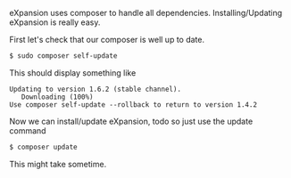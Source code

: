 eXpansion uses composer to handle all dependencies. Installing/Updating eXpansion is really easy.

First let's check that our composer is well up to date. 
```bash
$ sudo composer self-update
```

This should display something like 
```
Updating to version 1.6.2 (stable channel).
   Downloading (100%)         
Use composer self-update --rollback to return to version 1.4.2
```

Now we can install/update eXpansion, todo so just use the update command
```bash
$ composer update
```

This might take sometime.
